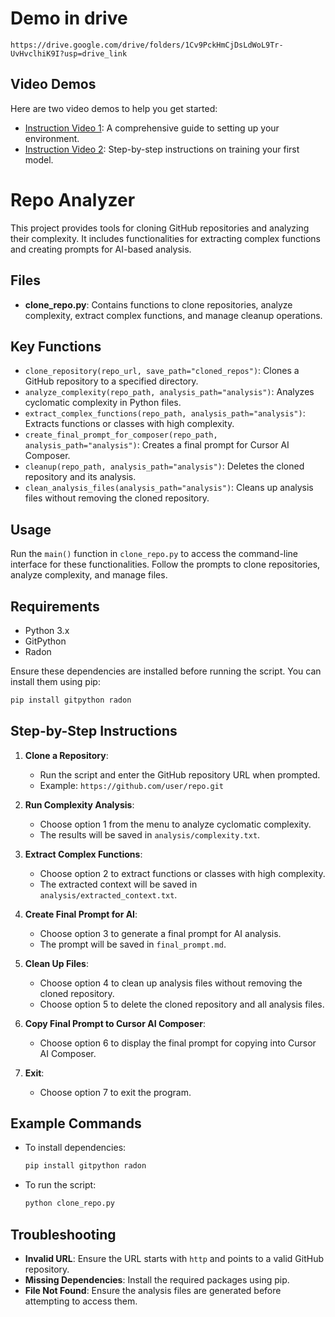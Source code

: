 # Demo in drive

`https://drive.google.com/drive/folders/1Cv9PckHmCjDsLdWoL9Tr-UvHvclhiK9I?usp=drive_link`

## Video Demos

Here are two video demos to help you get started:

- [Instruction Video 1](Instructionvid/1.mov): A comprehensive guide to setting up your environment.
- [Instruction Video 2](Instructionvid/2.mov): Step-by-step instructions on training your first model.
  
# Repo Analyzer

This project provides tools for cloning GitHub repositories and analyzing their complexity. It includes functionalities for extracting complex functions and creating prompts for AI-based analysis.

## Files

- **clone_repo.py**: Contains functions to clone repositories, analyze complexity, extract complex functions, and manage cleanup operations.

## Key Functions

- `clone_repository(repo_url, save_path="cloned_repos")`: Clones a GitHub repository to a specified directory.
- `analyze_complexity(repo_path, analysis_path="analysis")`: Analyzes cyclomatic complexity in Python files.
- `extract_complex_functions(repo_path, analysis_path="analysis")`: Extracts functions or classes with high complexity.
- `create_final_prompt_for_composer(repo_path, analysis_path="analysis")`: Creates a final prompt for Cursor AI Composer.
- `cleanup(repo_path, analysis_path="analysis")`: Deletes the cloned repository and its analysis.
- `clean_analysis_files(analysis_path="analysis")`: Cleans up analysis files without removing the cloned repository.

## Usage

Run the `main()` function in `clone_repo.py` to access the command-line interface for these functionalities. Follow the prompts to clone repositories, analyze complexity, and manage files.

## Requirements

- Python 3.x
- GitPython
- Radon

Ensure these dependencies are installed before running the script. You can install them using pip:

```bash
pip install gitpython radon
```

## Step-by-Step Instructions

1. **Clone a Repository**:
   - Run the script and enter the GitHub repository URL when prompted.
   - Example: `https://github.com/user/repo.git`

2. **Run Complexity Analysis**:
   - Choose option 1 from the menu to analyze cyclomatic complexity.
   - The results will be saved in `analysis/complexity.txt`.

3. **Extract Complex Functions**:
   - Choose option 2 to extract functions or classes with high complexity.
   - The extracted context will be saved in `analysis/extracted_context.txt`.

4. **Create Final Prompt for AI**:
   - Choose option 3 to generate a final prompt for AI analysis.
   - The prompt will be saved in `final_prompt.md`.

5. **Clean Up Files**:
   - Choose option 4 to clean up analysis files without removing the cloned repository.
   - Choose option 5 to delete the cloned repository and all analysis files.

6. **Copy Final Prompt to Cursor AI Composer**:
   - Choose option 6 to display the final prompt for copying into Cursor AI Composer.

7. **Exit**:
   - Choose option 7 to exit the program.


## Example Commands

- To install dependencies:
  ```bash
  pip install gitpython radon
  ```

- To run the script:
  ```bash
  python clone_repo.py
  ```

## Troubleshooting

- **Invalid URL**: Ensure the URL starts with `http` and points to a valid GitHub repository.
- **Missing Dependencies**: Install the required packages using pip.
- **File Not Found**: Ensure the analysis files are generated before attempting to access them. 
